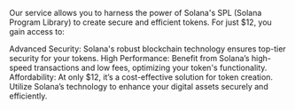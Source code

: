 Our service allows you to harness the power of Solana's SPL (Solana Program Library) to create secure and efficient tokens. For just $12, you gain access to:

Advanced Security: Solana's robust blockchain technology ensures top-tier security for your tokens.
High Performance: Benefit from Solana’s high-speed transactions and low fees, optimizing your token's functionality.
Affordability: At only $12, it’s a cost-effective solution for token creation.
Utilize Solana’s technology to enhance your digital assets securely and efficiently.
